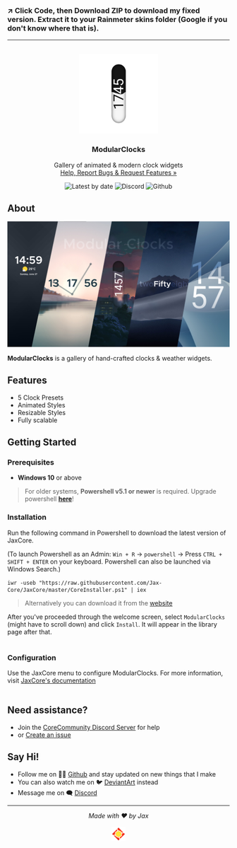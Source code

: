 ### ↗️ Click Code, then Download ZIP to download my fixed version. Extract it to your Rainmeter skins folder (Google if you don't know where that is).

---

<!-- START Header.mustache -->
<br />
<div align="center">
  <a href="https://github.com/Jax-Core/ModularClocks">
    <img src="https://raw.githubusercontent.com/Jax-Core/ReadME-Template/main/Resources/Icons/ModularClocks.png" alt="Logo" width="180" height="180">
  </a>

<h3 align="center">ModularClocks</h3>
  <p align="center">
    Gallery of animated &amp; modern clock widgets
    <br />
    <a href="https://discord.gg/JmgehPSDD6">Help, Report Bugs & Request Features »</a>
  </p>
</div>

<!-- END Header.mustache -->
<!-- START ShieldsBasic.mustache -->
<p align="center">
  <img alt="Latest by date" src="https://img.shields.io/github/v/tag/Jax-Core/ModularClocks?label=Version&style=for-the-badge" />
  <img alt="Discord" src="https://img.shields.io/discord/880445067754610688?label=Discord%20server&style=for-the-badge" />
  <img alt="Github" src="https://img.shields.io/github/license/Jax-Core/ModularClocks?style=for-the-badge" />
</p><!-- END ShieldsBasic.mustache -->

<!-- START About.mustache -->

## About

![ModularClocks](https://raw.githubusercontent.com/Jax-Core/ReadME-Template/main/Resources/Splash/ModularClocks.png)

<!-- END About.mustache -->
**ModularClocks** is a gallery of hand-crafted clocks & weather widgets.

<!-- START Features.mustache -->

## Features<!-- END Features.mustache -->
* 5 Clock Presets
* Animated Styles
* Resizable Styles 
* Fully scalable

<!-- START GetStarted.mustache -->

## Getting Started

### Prerequisites
- **Windows 10** or above
> For older systems, **Powershell v5.1 or newer** is required. Upgrade powershell **[here](https://docs.microsoft.com/en-us/powershell/scripting/windows-powershell/install/installing-windows-powershell?view=powershell-7.2#upgrading-existing-windows-powershell)**!

### Installation 
Run the following command in Powershell to download the latest version of JaxCore.

(To launch Powershell as an Admin: `Win + R` -> `powershell` -> Press `CTRL + SHIFT + ENTER` on your keyboard. Powershell can also be launched via Windows Search.)

```
iwr -useb "https://raw.githubusercontent.com/Jax-Core/JaxCore/master/CoreInstaller.ps1" | iex
```

> Alternatively you can download it from the [website](https://jax-core.github.io/)

After you've proceeded through the welcome screen, select `ModularClocks` (might have to scroll down) and click `Install`. It will appear in the library page after that.
<br />
<br />
<!-- END GetStarted.mustache -->
<!-- START Setup.mustache -->

### Configuration
Use the JaxCore menu to configure ModularClocks.
For more information, visit [JaxCore's documentation](https://jaxcore.gitbook.io/core/)
<br>
<br><!-- END Setup.mustache -->
<!-- START Footer.mustache -->

## Need assistance?
* Join the [CoreCommunity Discord Server](https://discord.gg/JmgehPSDD6) for help
* or [Create an issue](https://github.com/Jax-Core/ModularClocks)

## Say Hi!
* Follow me on 👨‍💻 [Github](https://github.com/EnhancedJax) and stay updated on new things that I make
* You can also watch me on 🐦 [DeviantArt](https://www.deviantart.com/jaxoriginals) instead
* Message me on 🗨️ [Discord](https://discord.gg/JmgehPSDD6)

---

<p align="center">
<i>Made with ❤️ by Jax</i>
   <br/><br/>
   <img src="https://raw.githubusercontent.com/Jax-Core/ReadME-Template/main/Resources/Assets/Logo.png"  width="32" height="32"/>
</p><!-- END Footer.mustache -->
